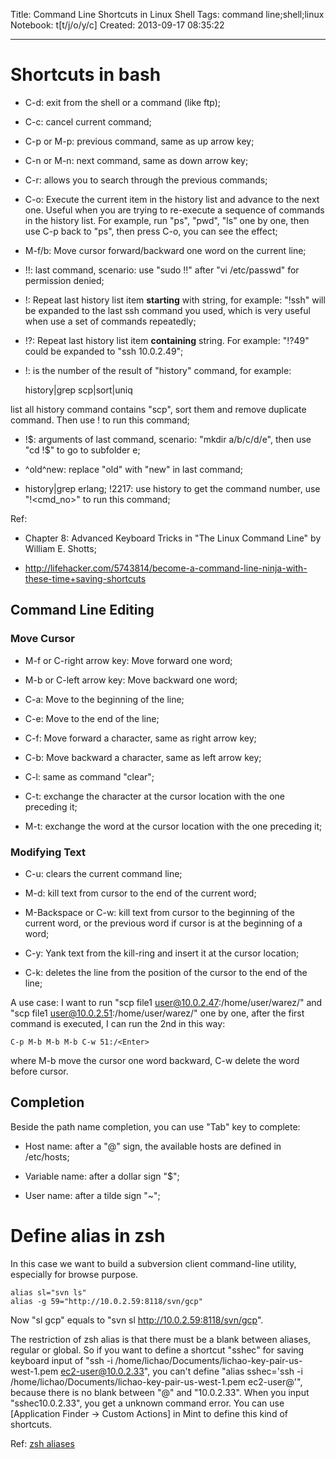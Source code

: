 Title: Command Line Shortcuts in Linux Shell
Tags: command line;shell;linux
Notebook: t[t/j/o/y/c]
Created: 2013-09-17 08:35:22

------

# Shortcuts in bash

* C-d: exit from the shell or a command (like ftp);

* C-c: cancel current command;

* C-p or M-p: previous command, same as up arrow key;

* C-n or M-n: next command, same as down arrow key;

* C-r: allows you to search through the previous commands;

* C-o: Execute the current item in the history list and advance to the next one. Useful when you are trying to re-execute a sequence of commands in the history list. For example, run "ps", "pwd", "ls" one by one, then use C-p back to "ps", then press C-o, you can see the effect;

* M-f/b: Move cursor forward/backward one word on the current line;

* !!: last command, scenario: use "sudo !!" after "vi /etc/passwd" for permission denied;

* !<string>: Repeat last history list item **starting** with string, for example: "!ssh" will be expanded to the last ssh command you used, which is very useful when use a set of commands repeatedly;

* !?<string>: Repeat last history list item **containing** string. For example: "!?49" could be expanded to "ssh 10.0.2.49";

* !<num>: <num> is the number of the result of "history" command, for example:

    history|grep scp|sort|uniq

list all history command contains "scp", sort them and remove duplicate command. Then use !<num> to run this command;

* !$: arguments of last command, scenario: "mkdir a/b/c/d/e", then use "cd !$" to go to subfolder e;

* ^old^new: replace "old" with "new" in last command;

* history|grep erlang; !2217: use history to get the command number, use "!<cmd_no>" to run this command;

Ref: 

* Chapter 8: Advanced Keyboard Tricks in "The Linux Command Line" by William E. Shotts;

* http://lifehacker.com/5743814/become-a-command-line-ninja-with-these-time+saving-shortcuts

## Command Line Editing

### Move Cursor

* M-f or C-right arrow key: Move forward one word;

* M-b or C-left arrow key: Move backward one word;

* C-a: Move to the beginning of the line;

* C-e: Move to the end of the line;

* C-f: Move forward a character, same as right arrow key;

* C-b: Move backward a character, same as left arrow key;

* C-l: same as command "clear";

* C-t: exchange the character at the cursor location with the one preceding it;

* M-t: exchange the word at the cursor location with the one preceding it;

### Modifying Text

* C-u: clears the current command line;

* M-d: kill text from cursor to the end of the current word;

* M-Backspace or C-w: kill text from cursor to the beginning of the current word, or the previous word if cursor is at the beginning of a word;

* C-y: Yank text from the kill-ring and insert it at the cursor location;

* C-k: deletes the line from the position of the cursor to the end of the line;

A use case: I want to run "scp file1 user@10.0.2.47:/home/user/warez/" and "scp file1 user@10.0.2.51:/home/user/warez/" one by one, after the first command is executed, I can run the 2nd in this way:

    C-p M-b M-b M-b C-w 51:/<Enter>

where M-b move the cursor one word backward, C-w delete the word before cursor.

## Completion

Beside the path name completion, you can use "Tab" key to complete:

* Host name: after a "@" sign, the available hosts are defined in /etc/hosts;

* Variable name: after a dollar sign "$";

* User name: after a tilde sign "~";

# Define alias in zsh

In this case we want to build a subversion client command-line utility, especially for browse purpose. 

    alias sl="svn ls"
    alias -g 59="http://10.0.2.59:8118/svn/gcp"

Now "sl gcp" equals to "svn sl http://10.0.2.59:8118/svn/gcp".

The restriction of zsh alias is that there must be a blank between aliases, regular or global. So if you want to define a shortcut "sshec" for saving keyboard input of "ssh -i /home/lichao/Documents/lichao-key-pair-us-west-1.pem ec2-user@10.0.2.33", you can't define "alias sshec='ssh -i /home/lichao/Documents/lichao-key-pair-us-west-1.pem ec2-user@'", because there is no blank between "@" and "10.0.2.33". When you input "sshec10.0.2.33", you get a unknown command error. You can use [Application Finder -> Custom Actions] in Mint to define this kind of shortcuts.

Ref: [zsh aliases](http://www.acm.uiuc.edu/workshops/zsh/alias.html)
